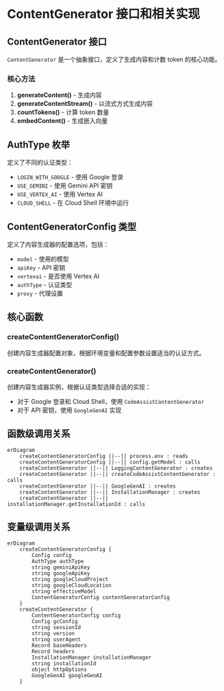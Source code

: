 # ContentGenerator 接口和相关实现

## ContentGenerator 接口

`ContentGenerator` 是一个抽象接口，定义了生成内容和计数 token 的核心功能。

### 核心方法

1. **generateContent()** - 生成内容
2. **generateContentStream()** - 以流式方式生成内容
3. **countTokens()** - 计算 token 数量
4. **embedContent()** - 生成嵌入向量

## AuthType 枚举

定义了不同的认证类型：
- `LOGIN_WITH_GOOGLE` - 使用 Google 登录
- `USE_GEMINI` - 使用 Gemini API 密钥
- `USE_VERTEX_AI` - 使用 Vertex AI
- `CLOUD_SHELL` - 在 Cloud Shell 环境中运行

## ContentGeneratorConfig 类型

定义了内容生成器的配置选项，包括：
- `model` - 使用的模型
- `apiKey` - API 密钥
- `vertexai` - 是否使用 Vertex AI
- `authType` - 认证类型
- `proxy` - 代理设置

## 核心函数

### createContentGeneratorConfig()
创建内容生成器配置对象，根据环境变量和配置参数设置适当的认证方式。

### createContentGenerator()
创建内容生成器实例，根据认证类型选择合适的实现：
- 对于 Google 登录和 Cloud Shell，使用 `CodeAssistContentGenerator`
- 对于 API 密钥，使用 `GoogleGenAI` 实现

## 函数级调用关系

```mermaid
erDiagram
    createContentGeneratorConfig ||--|| process.env : reads
    createContentGeneratorConfig ||--|| config.getModel : calls
    createContentGenerator ||--|| LoggingContentGenerator : creates
    createContentGenerator ||--|| createCodeAssistContentGenerator : calls
    createContentGenerator ||--|| GoogleGenAI : creates
    createContentGenerator ||--|| InstallationManager : creates
    createContentGenerator ||--|| installationManager.getInstallationId : calls
```

## 变量级调用关系

```mermaid
erDiagram
    createContentGeneratorConfig {
        Config config
        AuthType authType
        string geminiApiKey
        string googleApiKey
        string googleCloudProject
        string googleCloudLocation
        string effectiveModel
        ContentGeneratorConfig contentGeneratorConfig
    }
    createContentGenerator {
        ContentGeneratorConfig config
        Config gcConfig
        string sessionId
        string version
        string userAgent
        Record baseHeaders
        Record headers
        InstallationManager installationManager
        string installationId
        object httpOptions
        GoogleGenAI googleGenAI
    }
```